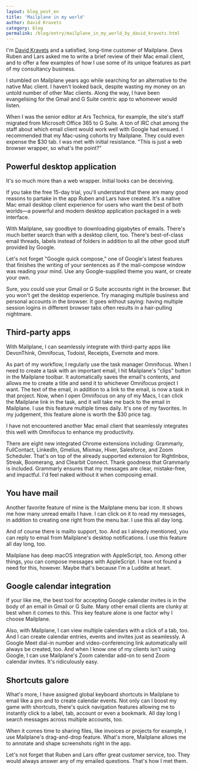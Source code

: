 ```yaml
---
layout: blog_post_en
title: 'Mailplane in my world'
author: David Kravets
category: blog
permalink: /blog/entry/mailplane_in_my_world_by_david_kravets.html
---
```


I'm [David Kravets](https://www.linkedin.com/in/davidkravets/) and a satisfied, long-time customer of Mailplane. Devs Ruben and Lars asked me to write a brief review of their Mac email client, and to offer a few examples of how I use some of its unique features as part of my consultancy business.

I stumbled on Mailplane years ago while searching for an alternative to the native Mac client. I haven't looked back, despite wasting my money on an untold number of other Mac clients. Along the way, I have been evangelising for the Gmail and G Suite centric app to whomever would listen.

When I was the senior editor at Ars Technica, for example, the site's staff migrated from Microsoft Office 365 to G Suite. A ton of IRC chat among the staff about which email client would work well with Google had ensued. I recommended that my Mac-using cohorts try Mailplane. They could even expense the $30 tab. I was met with initial resistance. "This is just a web browser wrapper, so what's the point?"


Powerful desktop application
---

It's so much more than a web wrapper. Initial looks can be deceiving.

If you take the free 15-day trial, you'll understand that there are many good reasons to partake in the app Ruben and Lars have created. It's a native Mac email desktop client experience for users who want the best of both worlds—a powerful and modern desktop application packaged in a web interface.

With Mailplane, say goodbye to downloading gigabytes of emails. There's much better search than with a desktop client, too. There's best-of-class email threads, labels instead of folders in addition to all the other good stuff provided by Google.

Let's not forget "Google quick compose," one of Google's latest features that finishes the writing of your sentences as if the mail-compose window was reading your mind. Use any Google-supplied theme you want, or create your own.

Sure, you could use your Gmail or G Suite accounts right in the browser. But you won't get the desktop experience. Try managing multiple business and personal accounts in the browser. It goes without saying: having multiple session logins in different browser tabs often results in a hair-pulling nightmare.


Third-party apps
---

With Mailplane, I can seamlessly integrate with third-party apps like DevonThink, Omnifocus, Todoist, Receipts, Evernote and more.

As part of my workflow, I regularly use the task manager Omnifocus. When I need to create a task with an important email, I hit Mailplane's "clips" button in the Mailplane toolbar. It automatically saves the email's contents, and allows me to create a title and send it to whichever Omnifocus project I want. The text of the email, in addition to a link to the email, is now a task in that project. Now, when I open Omnifocus on any of my Macs, I can click the Mailplane link in the task, and it will take me back to the email in Mailplane. I use this feature multiple times daily. It's one of my favorites. In my judgement, this feature alone is worth the $30 price tag.

I have not encountered another Mac email client that seamlessly integrates this well with Omnifocus to enhance my productivity.

There are eight new integrated Chrome extensions  including: Grammarly, FullContact, LinkedIn, Gmelius, Mixmax, Hiver, Salesforce, and Zoom Scheduler. That's on top of the already supported extension for RightInbox, Streak, Boomerang, and Clearbit Connect. Thank goodness that Grammarly is included. Grammarly ensures that my messages are clear, mistake-free, and impactful. I'd feel naked without it when composing email.


You have mail
---

Another favorite feature of mine is the Mailplane menu bar icon. It shows me how many unread emails I have. I can click on it to read my messages, in addition to creating one right from the menu bar. I use this all day long.

And of course there is mailto support, too. And as I already mentioned, you can reply to email from Mailplane's desktop notifications. I use this feature all day long, too.

Mailplane has deep macOS integration with AppleScript, too. Among other things, you can compose messages with AppleScript. I have not found a need for this, however. Maybe that's because I'm a Luddite at heart.


Google calendar integration
---

If your like me, the best tool for accepting Google calendar invites is in the body of an email in Gmail or G Suite. Many other email clients are clunky at best when it comes to this. This key feature alone is one factor why I choose Mailplane.

Also, with Mailplane, I can view multiple calendars with a click of a tab, too. And I can create calendar entries, events and invites just as seamlessly. A Google Meet dial-in number and video-conferencing link automatically will always be created, too. And when I know one of my clients isn't using Google, I can use Mailplane's Zoom calendar add-on to send Zoom calendar invites. It's ridiculously easy.


Shortcuts galore
---

What's more, I have assigned global keyboard shortcuts in Mailplane to email like a pro and to create calendar events. Not only can I boost my game with shortcuts, there's quick navigation features allowing me to instantly click to a label, tab, account or even a bookmark. All day long I search messages across multiple accounts, too.

When it comes time to sharing files, like invoices or projects for example, I use Mailplane's drag-and-drop feature. What's more, Mailplane allows me to annotate and shape screenshots right in the app.

Let's not forget that Ruben and Lars offer great customer service, too. They would always answer any of my emailed questions. That's how I met them.
